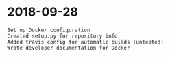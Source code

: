 # 2018-09-28 
    Set up Docker configuration
    Created setup.py for repository info
    Added travis config for automatic builds (untested) 
    Wrote developer documentation for Docker
    
